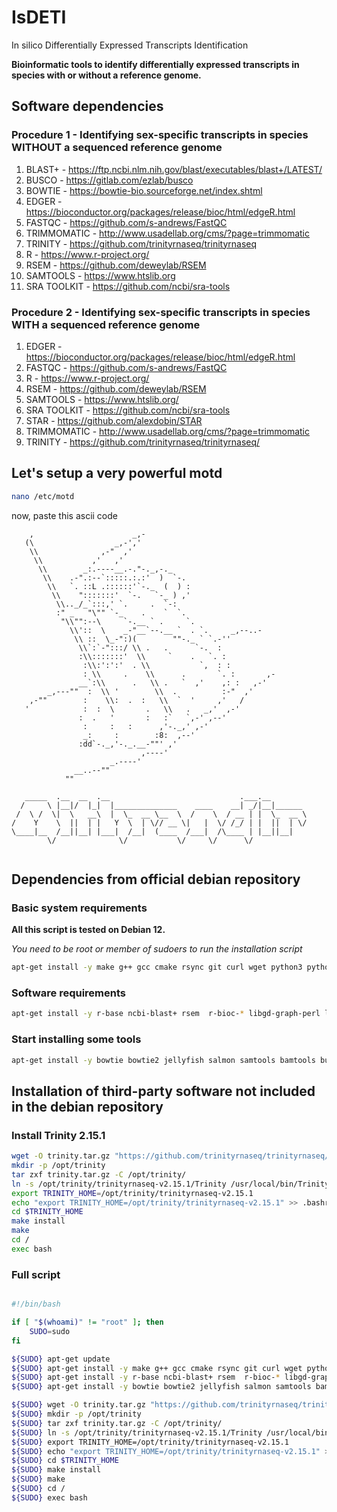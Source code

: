 # IsDETI
In silico Differentially Expressed Transcripts Identification


**Bioinformatic  tools to identify differentially expressed transcripts in species with or without a reference genome.**

## Software dependencies

### Procedure 1 - Identifying sex-specific transcripts in species WITHOUT a sequenced reference genome
1.  BLAST+ - https://ftp.ncbi.nlm.nih.gov/blast/executables/blast+/LATEST/
2.  BUSCO - https://gitlab.com/ezlab/busco
3.  BOWTIE - https://bowtie-bio.sourceforge.net/index.shtml
4.  EDGER - https://bioconductor.org/packages/release/bioc/html/edgeR.html
5.  FASTQC - https://github.com/s-andrews/FastQC
6.  TRIMMOMATIC - http://www.usadellab.org/cms/?page=trimmomatic
7.  TRINITY - https://github.com/trinityrnaseq/trinityrnaseq
8.  R - https://www.r-project.org/
9.  RSEM - https://github.com/deweylab/RSEM
10.  SAMTOOLS - https://www.htslib.org
11.  SRA TOOLKIT - https://github.com/ncbi/sra-tools

### Procedure 2 - Identifying sex-specific transcripts in species WITH a sequenced reference genome
1.  EDGER - https://bioconductor.org/packages/release/bioc/html/edgeR.html
2.  FASTQC - https://github.com/s-andrews/FastQC
3.  R - https://www.r-project.org/
4.  RSEM - https://github.com/deweylab/RSEM
5.  SAMTOOLS - https://www.htslib.org/
6.  SRA TOOLKIT - https://github.com/ncbi/sra-tools
7.  STAR - https://github.com/alexdobin/STAR
8.  TRIMMOMATIC - http://www.usadellab.org/cms/?page=trimmomatic
9.  TRINITY - https://github.com/trinityrnaseq/trinityrnaseq/

## Let's setup a very powerful motd

```bash
nano /etc/motd
```

now, paste this ascii code


```
    ,                      _,-
   (\                  _,-','
    \\              ,-"  ,'
     \\           ,'   ,'
      \\        _:.----__.-."-._,-._
       \\    .-".:--`:::::.:.:'  )  `-.
        \\   `. ::L .::::::'`-._  (  ) :
         \\    ":::::::'  `-.   `-_ ) ,'
          \\.._/_`:::,' `.     .  `-:
          :" _   "\"" `-_    .    `  `.
           "\\"":--\     `-.__ ` .     `.
             \\'::  \    _-"__`--.__ `  . `.     _,--..-
              \\ ::  \_-":)(        ""-._ ` `.-''
               \\`:`-":::/ \\ .   .      `-.  :
               :\\:::::::'  \\     `    .   `. :
                :\\:':':'  . \\           `,  : :
                : \\     .    \\      .       `. :       ,-
               __`:\\      .   \\ .   `  ,'    ,: :   ,-'
        _,---""  :  \\ '        \\  .          :-"  ,'
    ,-""        :    \\:  .  :   \\  `  '     ,'   /
   '            :  :  \       .   \\   .   _,'  ,-'
               :  .   '       :   :`   `,-' ,--'
                :     :   :      ,'-._,' ,-'
                _:     :        :8:  ,--'
               :dd`-._,'-._.__-""' ,'
                             ,----'
                      _.----'
              __..--""
            ""

   _____  .__  __  .__                             .___.__
  /     \ |__|/  |_|  |______________    ____    __| _/|__|______
 /  \ /  \|  \   __\  |  \_  __ \__  \  /    \  / __ | |  \_  __ \
/    Y    \  ||  | |   Y  \  | \// __ \|   |  \/ /_/ | |  ||  | \/
\____|__  /__||__| |___|  /__|  (____  /___|  /\____ | |__||__|
        \/              \/           \/     \/      \/


```
## Dependencies from official debian repository

### Basic system requirements

**All this script is tested on Debian 12.**

*You need to be root or member of sudoers to run the installation script*


```bash
apt-get install -y make g++ gcc cmake rsync git curl wget python3 python3-numpy python-is-python3 zstd
```

### Software requirements
```bash
apt-get install -y r-base ncbi-blast+ rsem  r-bioc-* libgd-graph-perl libbio-perl-perl 
```

### Start installing some tools
```bash
apt-get install -y bowtie bowtie2 jellyfish salmon samtools bamtools busco fastqc trimmomatic sra-toolkit
```

## Installation of third-party software not included in the debian repository

### Install Trinity 2.15.1

```bash
wget -O trinity.tar.gz "https://github.com/trinityrnaseq/trinityrnaseq/releases/download/Trinity-v2.15.1/trinityrnaseq-v2.15.1.FULL.tar.gz"
mkdir -p /opt/trinity
tar zxf trinity.tar.gz -C /opt/trinity/
ln -s /opt/trinity/trinityrnaseq-v2.15.1/Trinity /usr/local/bin/Trinity
export TRINITY_HOME=/opt/trinity/trinityrnaseq-v2.15.1
echo "export TRINITY_HOME=/opt/trinity/trinityrnaseq-v2.15.1" >> .bashrc
cd $TRINITY_HOME
make install
make
cd /
exec bash
```

### Full script

```bash

#!/bin/bash

if [ "$(whoami)" != "root" ]; then
    SUDO=sudo
fi

${SUDO} apt-get update
${SUDO} apt-get install -y make g++ gcc cmake rsync git curl wget python3 python3-numpy python-is-python3 zstd
${SUDO} apt-get install -y r-base ncbi-blast+ rsem  r-bioc-* libgd-graph-perl libbio-perl-perl 
${SUDO} apt-get install -y bowtie bowtie2 jellyfish salmon samtools bamtools busco fastqc trimmomatic sra-toolkit

${SUDO} wget -O trinity.tar.gz "https://github.com/trinityrnaseq/trinityrnaseq/releases/download/Trinity-v2.15.1/trinityrnaseq-v2.15.1.FULL.tar.gz"
${SUDO} mkdir -p /opt/trinity
${SUDO} tar zxf trinity.tar.gz -C /opt/trinity/
${SUDO} ln -s /opt/trinity/trinityrnaseq-v2.15.1/Trinity /usr/local/bin/Trinity
${SUDO} export TRINITY_HOME=/opt/trinity/trinityrnaseq-v2.15.1
${SUDO} echo "export TRINITY_HOME=/opt/trinity/trinityrnaseq-v2.15.1" >> .bashrc
${SUDO} cd $TRINITY_HOME
${SUDO} make install
${SUDO} make
${SUDO} cd /
${SUDO} exec bash
```
